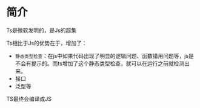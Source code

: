 # 简介

Ts是微软发明的，是Js的超集

Ts相比于Js的优势在于，增加了：

- `静态类型检查`：在js中如果代码出现了明显的逻辑问题、函数错用问题等，js是不会有提示的。而ts增加了这个静态类型检查，就可以在运行之前就检测出来。
- 接口
- 泛型等

TS最终会编译成JS